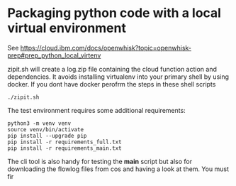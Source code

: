 # Packaging python code with a local virtual environment
See https://cloud.ibm.com/docs/openwhisk?topic=openwhisk-prep#prep_python_local_virtenv

zipit.sh will create a log.zip file containing the cloud function action and dependencies.  It avoids installing virtualenv into your primary shell by using docker.  If you dont have docker perofrm the steps in these shell scripts
```
./zipit.sh
```

The test environment requires some additional requirements:
```
python3 -m venv venv
source venv/bin/activate
pip install --upgrade pip
pip install -r requirements_full.txt
pip install -r requirements_main.txt
```

The cli tool is also handy for testing the __main__ script but also for downloading the flowlog files from cos and having a look at them.  You must fir


